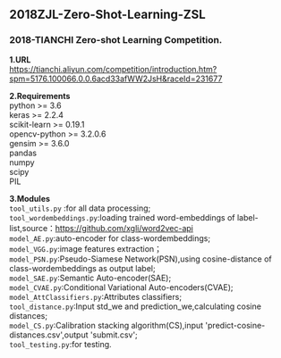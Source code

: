 ## 2018ZJL-Zero-Shot-Learning-ZSL
### 2018-TIANCHI Zero-shot Learning Competition.

**1.URL**  
https://tianchi.aliyun.com/competition/introduction.htm?spm=5176.100066.0.0.6acd33afWW2JsH&raceId=231677

**2.Requirements**  
    python >= 3.6  
    keras >= 2.2.4  
    scikit-learn >= 0.19.1  
    opencv-python >= 3.2.0.6  
    gensim >= 3.6.0  
    pandas  
    numpy  
    scipy  
    PIL  

**3.Modules**  
    `tool_utils.py` :for all data processing;  
    `tool_wordembeddings.py`:loading trained word-embeddings of label-list,source：https://github.com/xgli/word2vec-api  
    `model_AE.py`:auto-encoder for class-wordembeddings;  
    `model_VGG.py`:image features extraction；  
    `model_PSN.py`:Pseudo-Siamese Network(PSN),using cosine-distance of class-wordembeddings as output label;  
    `model_SAE.py`:Semantic Auto-encoder(SAE);  
    `model_CVAE.py`:Conditional Variational Auto-encoders(CVAE);  
    `model_AttClassifiers.py`:Attributes classifiers;  
    `tool_distance.py`:Input std_we and prediction_we,calculating cosine distances;  
    `model_CS.py`:Calibration stacking algorithm(CS),input 'predict-cosine-distances.csv',output 'submit.csv';  
    `tool_testing.py`:for testing.  
    
    
    

